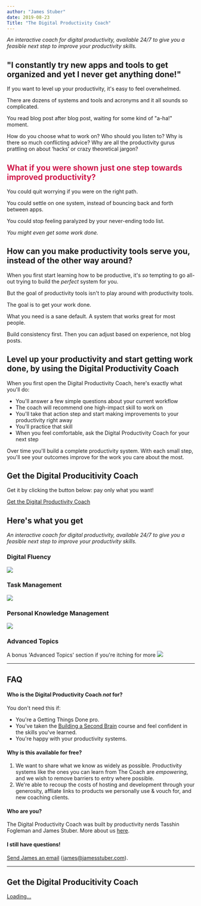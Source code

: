 ```yaml
---
author: "James Stuber"
date: 2019-08-23
Title: "The Digital Productivity Coach"
---
```

*An interactive coach for digital productivity, available 24/7 to give you a feasible next step to improve your productivity skills.*

## "I constantly try new apps and tools to get organized and yet I never get anything done!"

If you want to level up your productivity, it's easy to feel overwhelmed.

There are dozens of systems and tools and acronyms and it all sounds so complicated.

You read blog post after blog post, waiting for some kind of "a-ha!" moment.

How do you choose what to work on? Who should you listen to? Why is there so much conflicting advice? Why are all the productivity gurus prattling on about ‘hacks’ or crazy theoretical jargon?

<h2 style="color: #d0194b;">What if you were shown just one step towards improved productivity?</h2>

You could quit worrying if you were on the right path.

You could settle on one system, instead of bouncing back and forth between apps.

You could stop feeling paralyzed by your never-ending todo list.

_You might even get some work done._

## How can you make productivity tools serve you, instead of the other way around?

When you first start learning how to be productive, it's _so_ tempting to go all-out trying to build the _perfect_ system for you.

But the goal of productivity tools isn't to play around with productivity tools.

The goal is to get your work done.

What you need is a sane default. A system that works great for most people.

Build consistency first. Then you can adjust based on experience, not blog posts.

## Level up your productivity and start getting work done, by using the Digital Productivity Coach

When you first open the Digital Productivity Coach, here's exactly what you'll do:

* You'll answer a few simple questions about your current workflow
* The coach will recommend one high-impact skill to work on
* You'll take that action step and start making improvements to your productivity right away
* You'll practice that skill
* When you feel comfortable, ask the Digital Productivity Coach for your next step

Over time you'll build a complete productivity system. With each small step, you'll see your outcomes improve for the work you care about the most.

## Get the Digital Producitivity Coach

Get it by clicking the button below: pay only what you want!

<script src="https://gumroad.com/js/gumroad.js"></script>
<a class="gumroad-button" href="https://gum.co/productivitycoach" processedbydiscoveryengine="true" target="_blank">Get the Digital Productivity Coach</a>


<!-- ## Digital Productivity Coach Success Stories

>"this is a fake testimonial about how productive I am now." - Bob Smith

>"whoa. this is incredible." - Moritz Bierling, Existential Ventures -->

## Here's what you get

_An interactive coach for digital productivity, available 24/7 to give you a feasible next step to improve your productivity skills._


### Digital Fluency
![](/img/prod-df.png)

### Task Management
![](/img/prod-tm.png)

### Personal Knowledge Management
![](/img/prod-pkm.png)

### Advanced Topics
A bonus 'Advanced Topics' section if you're itching for more
![](/img/prod-adv.png)

---

## FAQ

#### Who is the Digital Productivity Coach *not* for?
You don't need this if:

* You're a Getting Things Done pro.
* You've taken the [Building a Second Brain](https://buildingasecondbrain.com) course and feel confident in the skills you've learned.
* You're happy with your productivity systems.

#### Why is this available for free?

1. We want to share what we know as widely as possible. Productivity systems like the ones you can learn from The Coach are *empowering*, and we wish to remove barriers to entry where possible.
2. We're able to recoup the costs of hosting and development through your generosity, affliate links to products we personally use & vouch for, and new coaching clients.

#### Who are you?
The Digital Productivity Coach was built by productivity nerds Tasshin Fogleman and James Stuber. More about us [here](/about).

<!-- #### How does this relate to GTD and BASB?
 -->
#### I still have questions!
[Send James an email](mailto:james@jamesstuber.com) (james@jamesstuber.com).

---

## Get the Digital Producitivity Coach

<script src="https://gumroad.com/js/gumroad-embed.js"></script>
<div class="gumroad-product-embed" data-gumroad-product-id="productivitycoach"><a href="https://gumroad.com/l/productivitycoach">Loading...</a></div>
